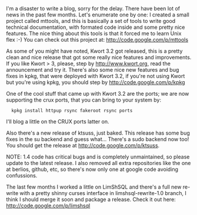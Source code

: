 I'm a disaster to write a blog, sorry for the delay.
There have been lot of news in the past few months. Let's enumerate one by one:
I created a small project called mttools, and this is basically a set of tools to write good technical documentation, with formated code inside and some pretty nice features. The nice thing about this tools is that it forced me to learn Unix flex :-)
You can check out this project at: <http://code.google.com/p/mttools>

As some of you might have noted, Kwort 3.2 got released, this is a pretty clean and nice release that got some really nice features and improvements. If you like Kwort > 3, please, step by <http://www.kwort.org>, read the announcement and try it.
There's also some nice new features and bug fixes in kpkg, that were deployed with Kwort 3.2, if you're not using Kwort but you're using kpkg, you should step by <http://code.google.com/p/kpkg>

One of the cool stuff that came up with Kwort 3.2 are the ports; we are now supporting the crux ports, that you can bring to your system by:

```
  kpkg install httpup rsync fakeroot rsync ports
```

I'll blog a little on the CRUX ports latter on.

Also there's a new release of ktsuss, just baked. This release has some bug fixes in the su backend and guess what... There's a sudo backend now too!
You should get the release at <http://code.google.com/p/ktsuss>.

NOTE: 1.4 code has critical bugs and is completely unmaintained, so please update to the latest release. I also removed all extra repositories like the one at berlios, github, etc, so there's now only one at google code avoiding confussions.

The last few months I worked a little on LimShSQL and there's a full new re-write with a pretty shinny curses interface in limshsql-rewrite-1.0 branch, I think I should merge it soon and package a release. Check it out here: <http://code.google.com/p/limshsql>

